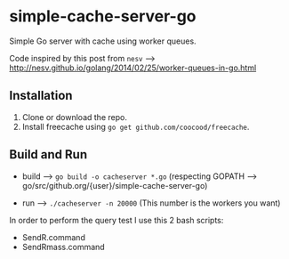 # simple-cache-server-go

Simple Go server with cache using worker queues. 

Code inspired by this post from `nesv` --> http://nesv.github.io/golang/2014/02/25/worker-queues-in-go.html

Installation
-----------
1. Clone or download the repo.
2. Install freecache using `go get github.com/coocood/freecache`.

Build and Run 
-------------

- build --> `go build -o cacheserver *.go` (respecting GOPATH --> go/src/github.org/{user}/simple-cache-server-go) 

- run --> `./cacheserver -n 20000` (This number is the workers you want)

In order to perform the query test I use this 2 bash scripts: 

- SendR.command 
- SendRmass.command